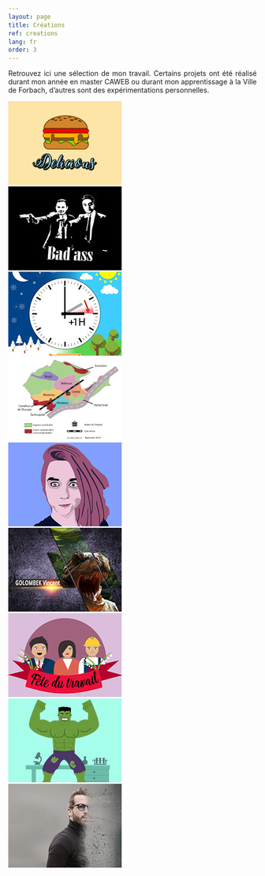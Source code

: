 ```yaml
---
layout: page
title: Créations
ref: creations
lang: fr
order: 3
---
```

<link rel="stylesheet" type="text/css" href="css/lightbox.min.css">

<div class="wrapper">

<p style="text-align:justify;">Retrouvez ici une sélection de mon travail. Certains projets ont été réalisé durant mon année en master CAWEB ou durant mon apprentissage à la Ville de Forbach, d’autres sont des expérimentations personnelles.</p>
    
<div class="gallery">
    
<div class="centrer_img">
<a href="img/img1.jpg" data-lightbox="mygallery" data-title="Hamburger">
    <img src="img/img1_thumb.jpg"></a>
</div>

<div class="centrer_img">
<a href="img/img2.jpg" data-lightbox="mygallery" data-title="Pulp Fiction revisité">
   <img src="img/img2_thumb.jpg"></a>
</div>

<div class="centrer_img">
<a href="img/img3.jpg" data-lightbox="mygallery" data-title="Passage à l'heure d'été">
    <img src="img/img3_thumb.jpg"></a>
</div>

<div class="centrer_img">
<a href="img/img4.jpg" data-lightbox="mygallery" data-title="Carte des quartiers de la ville de Forbach">
    <img src="img/img4_thumb.jpg"></a>
</div>

<div class="centrer_img">
<a href="img/img5.jpg" data-lightbox="mygallery" data-title="Portrait réalisé sous Photoshop">
    <img src="img/img5_thumb.jpg"></a>
</div>

<div class="centrer_img">
<a href="img/img6.jpg" data-lightbox="mygallery" data-title="Dino">
    <img src="img/img6_thumb.jpg"></a>
</div>

<div class="centrer_img">    
<a href="img/img7.jpg" data-lightbox="mygallery" data-title="Fête du travail">
    <img src="img/img7_thumb.jpg"></a>
</div>

<div class="centrer_img">
<a href="img/img8.jpg" data-lightbox="mygallery" data-title="Hulk Smash!">
    <img src="img/img8_thumb.jpg"></a>
</div>

<div class="centrer_img">
<a href="img/img9.jpg" data-lightbox="mygallery" data-title="Snap!">
    <img src="img/img9_thumb.jpg"></a>
</div> 
    
    
    
</div>

<script src="javascript/lightbox-plus-jquery.min.js"></script>